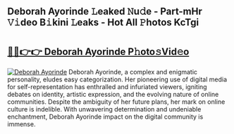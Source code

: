 ## Deborah Ayorinde 𝙻eaked 𝙽u𝚍e - Part-mHr 𝚅𝚒deo B𝚒kini 𝙻eaks - Hot All 𝙿hotos KcTgi

# <h2><a href="http://ld2ayu2.urlbe.top/?page=Deborah+Ayorinde">🔗🔗👉👉 Deborah Ayorinde P𝚑oto𝚜Vid𝚎o</a></h2>

[![Deborah Ayorinde](https://i.imgur.com/eBuTRDB.gif)](http://ld2ayu2.urlbe.top/?page=Deborah+Ayorinde)
Deborah Ayorinde, a complex and enigmatic personality, eludes easy categorization. Her pioneering use of digital media for self-representation has enthralled and infuriated viewers, igniting debates on identity, artistic expression, and the evolving nature of online communities. Despite the ambiguity of her future plans, her mark on online culture is indelible. With unwavering determination and undeniable enchantment, Deborah Ayorinde impact on the digital community is immense.
